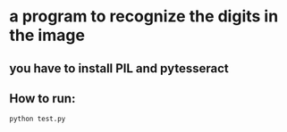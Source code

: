 # a program to recognize the digits in the image
## you have to install PIL and pytesseract
## How to run: 


```bash
python test.py
```

